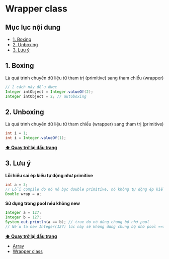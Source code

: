 # Wrapper class

## Mục lục nội dung 

- [1. Boxing](#1-boxing)
- [2. Unboxing](#2-unboxing)
- [3. Lưu ý](#3-lưu-ý)

## 1. Boxing

Là quá trình chuyển dữ liệu từ tham trị (primitive) sang tham chiếu (wrapper)

```java
// 2 cách này đều được
Integer intObject = Integer.valueOf(2);
Integer intObject = 2; // autoboxing
```

## 2. Unboxing

Là quá trình chuyển dữ liệu từ tham chiếu (wrapper) sang tham trị (primitive)  

```java
int i = 1;
int i = Integer.valueOf(1);
```

**[⬆ Quay trở lại đầu trang](#mục-lục-nội-dung)**

## 3. Lưu ý

**Lỗi hiểu sai ép kiểu tự động như primitive**

```java
int a = 3;
// Lỗi compile do nó nó bọc double primitive, nó không tự động ép kiểu như double primitive 
Double wrap = a;
```

**Sử dụng trong pool nếu không new**

```java
Integer a = 127;
Integer b = 127;
System.out.println(a == b); // true do nó dùng chung bộ nhớ pool
// Nếu ta new Integer(127) lúc này sẽ không dùng chung bộ nhớ pool ==> false
```

**[⬆ Quay trở lại đầu trang](#mục-lục-nội-dung)**

- [Array](day011.md)
- [Wrapper class](day013.md)
